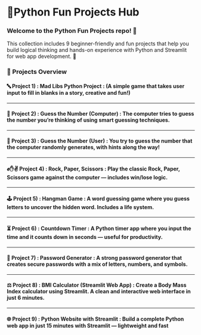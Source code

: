  # 🐍Python Fun Projects Hub
### Welcome to the Python Fun Projects repo! 🚀
This collection includes 9 beginner-friendly and fun projects that help you build logical thinking and hands-on experience with Python and Streamlit for web app development. 🎯

### 📁 Projects Overview
#### 🔤 Project 1) : Mad Libs Python Project : (A simple game that takes user input to fill in blanks in a story, creative and fun!)

-----

#### 🎯 Project 2) : Guess the Number (Computer) : The computer tries to guess the number you’re thinking of using smart guessing techniques.

-----

#### 🔢 Project 3) : Guess the Number (User) : You try to guess the number that the computer randomly generates, with hints along the way!

-----

#### ✊✋✌ Project 4) : Rock, Paper, Scissors : Play the classic Rock, Paper, Scissors game against the computer — includes win/lose logic.

-----

#### 🕹️ Project 5) : Hangman Game : A word guessing game where you guess letters to uncover the hidden word. Includes a life system.

-----

#### ⏳ Project 6) : Countdown Timer : A Python timer app where you input the time and it counts down in seconds — useful for productivity.

-----

#### 🔐 Project 7) : Password Generator : A strong password generator that creates secure passwords with a mix of letters, numbers, and symbols.

-----

#### ⚖️ Project 8) : BMI Calculator (Streamlit Web App) : Create a Body Mass Index calculator using Streamlit. A clean and interactive web interface in just 6 minutes.

-----

#### 🌐 Project 9) : Python Website with Streamlit : Build a complete Python web app in just 15 minutes with Streamlit — lightweight and fast

